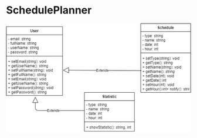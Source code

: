 # SchedulePlanner
![alt text](https://github.com/fajarrw/SchedulePlanner/blob/main/image.jpg?raw=true)
